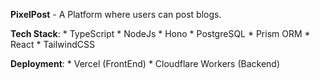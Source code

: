 **PixelPost** - A Platform where users can post blogs.

**Tech Stack**:
    * TypeScript
    * NodeJs
    * Hono
    * PostgreSQL
    * Prism ORM
    * React
    * TailwindCSS

**Deployment**:
    * Vercel (FrontEnd)
    * Cloudflare Workers (Backend)
